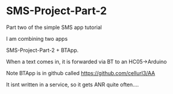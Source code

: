 # SMS-Project-Part-2
Part two of the simple SMS app tutorial


I am combining two apps

SMS-Project-Part-2 + BTApp.

When a text comes in, it is forwarded via BT to an HC05->Arduino

Note BTApp is in github called   https://github.com/cellurl3/AA

It isnt written in a service, so it gets ANR quite often....


